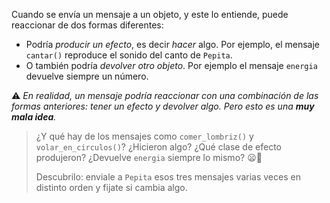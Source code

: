Cuando se envía un mensaje a un objeto, y este lo entiende, puede reaccionar de dos formas diferentes: 

* Podría _producir un efecto_, es decir _hacer_ algo. Por ejemplo, el mensaje `cantar()` reproduce el sonido del canto de `Pepita`.
* O también podría _devolver otro objeto_. Por ejemplo el mensaje `energia` devuelve siempre un número.

:warning: _En realidad, un mensaje podría reaccionar con una combinación de las formas anteriores: tener un efecto y devolver algo. Pero esto es una **muy mala idea**._

> ¿Y qué hay de los mensajes como `comer_lombriz()` y `volar_en_circulos()`? ¿Hicieron algo? ¿Qué clase de efecto produjeron? ¿Devuelve `energia` siempre lo mismo? :frowning::thought_balloon:
> 
> Descubrilo: enviale a `Pepita` esos tres mensajes varias veces en distinto orden y fijate si cambia algo. 
